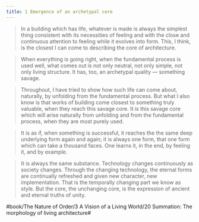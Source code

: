 ```yaml
---
title: 1 Emergence of an archetypal core
---
```


> In a building which has life, whatever is made is always the simplest thing consistent with its necessities of feeling and with the close and continuous attention to feeling while it evolves into form. This, I think, is the closest I can come to describing the core of architecture.  

> When everything is going right, when the fundamental process is used well, what comes out is not only neutral, not only simple, not only living structure. It has, too, an archetypal quality — something savage.  

> Throughout, I have tried to show how such life can come about, naturally, by unfolding from the fundamental process. But what I also know is that works of building come closest to something truly valuable, when they reach this savage core. It is this savage core which will arise naturally from unfolding and from the fundamental process, when they are most purely used.  

> It is as if, when something is successful, it reaches the the same deep underlying form again and again; it is always one form, that one form which can take a thousand faces. One learns it, in the end, by feeling it, and by example.  

> It is always the same substance. Technology changes continuously as society changes. Through the changing technology, the eternal forms are continually refreshed and given new character, new implementation. That is the temporally changing part we know as style. But the core, the unchanging core, is the expression of ancient and eternal truths of unity.  

#book/The Nature of Order/3 A Vision of a Living World/20 Summation: The morphology of living architecture#